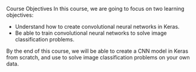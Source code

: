 Course Objectives
In this course, we are going to focus on two learning objectives:

* Understand how to create convolutional neural networks in Keras.
* Be able to train convolutional neural networks to solve image classification problems.

By the end of this course, we will be able to create a CNN model in Keras from scratch, and use to solve image classification problems on your own data.
